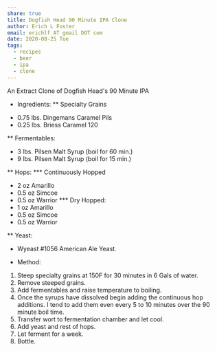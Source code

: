 ```yaml
---
share: true
title: Dogfish Head 90 Minute IPA Clone
author: Erich L Foster
email: erichlf AT gmail DOT com
date: 2020-08-25 Tue
tags:
  - recipes
  - beer
  - ipa
  - clone
---
```


An Extract Clone of Dogfish Head's 90 Minute IPA

* Ingredients:
** Specialty Grains
- 0.75 lbs. Dingemans Caramel Pils
- 0.25 lbs. Briess Caramel 120

** Fermentables:
- 3 lbs. Pilsen Malt Syrup (boil for 60 min.)
- 9 lbs. Pilsen Malt Syrup (boil for 15 min.)

** Hops:
*** Continuously Hopped
- 2 oz Amarillo
- 0.5 oz Simcoe
- 0.5 oz Warrior
*** Dry Hopped:
- 1 oz Amarillo
- 0.5 oz Simcoe
- 0.5 oz Warrior

** Yeast:
- Wyeast #1056 American Ale Yeast.

* Method:
1. Steep specialty grains at 150F for 30 minutes in 6 Gals of water.
2. Remove steeped grains.
3. Add fermentables and raise temperature to boiling.
4. Once the syrups have dissolved begin adding the continuous hop additions.
   I tend to add them even every 5 to 10 minutes over the 90 minute boil time.
5. Transfer wort to fermentation chamber and let cool.
6. Add yeast and rest of hops.
7. Let ferment for a week.
8. Bottle.
